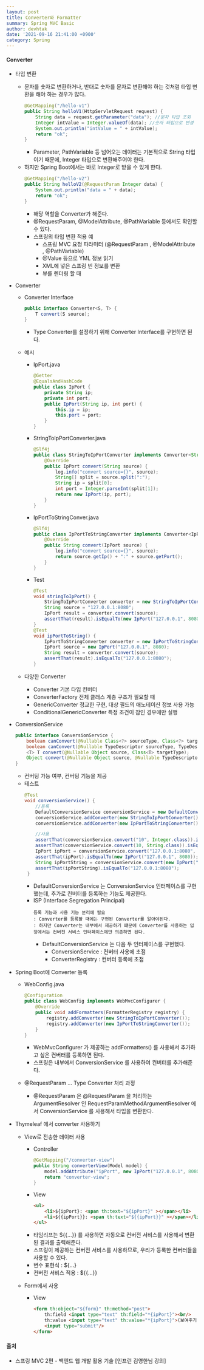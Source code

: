```yaml
---
layout: post
title: Converter와 Formatter
summary: Spring MVC Basic
author: devhtak
date: '2021-09-16 21:41:00 +0900'
category: Spring
---
```


#### Converter

- 타입 변환
  - 문자를 숫자로 변환하거나, 반대로 숫자를 문자로 변환해야 하는 것처럼 타입 변환을 해야 하는 경우가 많다.
    ```java
    @GetMapping("/hello-v1")
    public String helloV1(HttpServletRequest request) {
        String data = request.getParameter("data"); //문자 타입 조회
        Integer intValue = Integer.valueOf(data); //숫자 타입으로 변경
        System.out.println("intValue = " + intValue);
        return "ok";
    }
    ```
    - Parameter, PathVariable 등 넘어오는 데이터는 기본적으로 String 타입이기 때문에, Integer 타입으로 변환해주어야 한다.
  - 하지만 Spring Boot에서는 바로 Integer로 받을 수 있게 한다.
    ```java
    @GetMapping("/hello-v2")
    public String helloV2(@RequestParam Integer data) {
        System.out.println("data = " + data);
        return "ok";
    }
    ```
    - 해당 역할을 Converter가 해준다.
    - @RequestParam, @ModelAttribute, @PathVariable 등에서도 확인할 수 있다.
    - 스프링의 타입 변환 적용 예
      - 스프링 MVC 요청 파라미터 (@RequestParam , @ModelAttribute , @PathVariable)
      - @Value 등으로 YML 정보 읽기
      - XML에 넣은 스프링 빈 정보를 변환
      - 뷰를 렌더링 할 때

- Converter 
  - Converter Interface
    ```java
    public interface Converter<S, T> {
        T convert(S source);
    }
    ```
    - Type Converter를 설정하기 위해 Converter Interface를 구현하면 된다.

  - 예시
    - IpPort.java
      ```java
      @Getter
      @EqualsAndHashCode
      public class IpPort {
          private String ip;
          private int port;
          public IpPort(String ip, int port) {
              this.ip = ip;
              this.port = port;
          }
      }
      ```
    - StringToIpPortConverter.java
      ```java
      @Slf4j
      public class StringToIpPortConverter implements Converter<String, IpPort> {
          @Override
          public IpPort convert(String source) {
              log.info("convert source={}", source);
              String[] split = source.split(":");
              String ip = split[0];
              int port = Integer.parseInt(split[1]);
              return new IpPort(ip, port);
          }
      }
      ```
    - IpPortToStringConver.java
      ```java
      @Slf4j
      public class IpPortToStringConverter implements Converter<IpPort, String> {
          @Override
          public String convert(IpPort source) {
              log.info("convert source={}", source);
              return source.getIp() + ":" + source.getPort();
          }
      }
      ```
    - Test
      ```java
      @Test
      void stringToIpPort() {
          StringToIpPortConverter converter = new StringToIpPortConverter();
          String source = "127.0.0.1:8080";
          IpPort result = converter.convert(source);
          assertThat(result).isEqualTo(new IpPort("127.0.0.1", 8080));
      }
      @Test
      void ipPortToString() {
          IpPortToStringConverter converter = new IpPortToStringConverter();
          IpPort source = new IpPort("127.0.0.1", 8080);
          String result = converter.convert(source);
          assertThat(result).isEqualTo("127.0.0.1:8080");
      }
      ```
  - 다양한 Converter
    - Converter 기본 타입 컨버터
    - ConverterFactory 전체 클래스 계층 구조가 필요할 때
    - GenericConverter 정교한 구현, 대상 필드의 애노테이션 정보 사용 가능
    - ConditionalGenericConverter 특정 조건이 참인 경우에만 실행
  
- ConversionService
  ```java
  public interface ConversionService {
      boolean canConvert(@Nullable Class<?> sourceType, Class<?> targetType);
      boolean canConvert(@Nullable TypeDescriptor sourceType, TypeDescriptor targetType);
      <T> T convert(@Nullable Object source, Class<T> targetType);
      Object convert(@Nullable Object source, @Nullable TypeDescriptor sourceType, TypeDescriptor targetType);
  }
  ```
  - 컨버팅 가능 여부, 컨버팅 기능을 제공
  - 테스트
    ```java
    @Test
    void conversionService() {
        //등록
        DefaultConversionService conversionService = new DefaultConversionService();
        conversionService.addConverter(new StringToIpPortConverter());
        conversionService.addConverter(new IpPortToStringConverter());

        //사용
        assertThat(conversionService.convert("10", Integer.class)).isEqualTo(10);
        assertThat(conversionService.convert(10, String.class)).isEqualTo("10");
        IpPort ipPort = conversionService.convert("127.0.0.1:8080", IpPort.class);
        assertThat(ipPort).isEqualTo(new IpPort("127.0.0.1", 8080));
        String ipPortString = conversionService.convert(new IpPort("127.0.0.1", 8080), String.class);
        assertThat(ipPortString).isEqualTo("127.0.0.1:8080");
     }
     ```
     - DefaultConversionService 는 ConversionService 인터페이스를 구현했는데, 추가로 컨버터를 등록하는 기능도 제공한다.
     - ISP (Interface Segregation Principal)
       ```
       등록 기능과 사용 기능 분리에 필요
       : Converter를 등록할 때에는 구현된 Converter를 알아야된다.
       : 하지만 Converter는 내부에서 제공하기 떄문에 Converter를 사용하는 입장에서는 컨버전 서비스 인터페이스에만 의존하면 된다.
       ```
       - DefaultConversionService 는 다음 두 인터페이스를 구현했다.
         - ConversionService : 컨버터 사용에 초점
         - ConverterRegistry : 컨버터 등록에 초점

- Spring Boot에 Converter 등록
  - WebConfig.java 
    ```java
    @Configuration
    public class WebConfig implements WebMvcConfigurer {
        @Override
        public void addFormatters(FormatterRegistry registry) {
            registry.addConverter(new StringToIpPortConverter());
            registry.addConverter(new IpPortToStringConverter());
        }
    }
    ```
    - WebMvcConfigurer 가 제공하는 addFormatters() 를 사용해서 추가하고 싶은 컨버터를 등록하면 된다. 
    - 스프링은 내부에서 ConversionService 를 사용하여 컨버터를 추가해준다.
  
  - @RequestParam ... Type Converter 처리 과정
    - @RequestParam 은 @RequestParam 을 처리하는 ArgumentResolver 인 RequestParamMethodArgumentResolver 에서 ConversionService 를 사용해서 타입을 변환한다. 
    
- Thymeleaf 에서 converter 사용하기
  - View로 전송한 데이터 사용
    - Controller
      ```java
      @GetMapping("/converter-view")
      public String converterView(Model model) {
          model.addAttribute("ipPort", new IpPort("127.0.0.1", 8080));
          return "converter-view";
      }
      ```
    - View
      ```html
      <ul>
          <li>${ipPort}: <span th:text="${ipPort}" ></span></li>
          <li>${{ipPort}}: <span th:text="${{ipPort}}" ></span></li>
      </ul>
      ```
    - 타임리프는 ${{...}} 를 사용하면 자동으로 컨버전 서비스를 사용해서 변환된 결과를 출력해준다. 
    - 스프링이 제공하는 컨버전 서비스를 사용하므로, 우리가 등록한 컨버터들을 사용할 수 있다.
    - 변수 표현식 : ${...}
    - 컨버전 서비스 적용 : ${{...}}

  - Form에서 사용
    - View
      ```html
      <form th:object="${form}" th:method="post">
          th:field <input type="text" th:field="*{ipPort}"><br/>
          th:value <input type="text" th:value="*{ipPort}">(보여주기 용도)<br/>
          <input type="submit"/>
      </form>
      ```

#### 

#### 출처

- 스프링 MVC 2편 - 백엔드 웹 개발 활용 기술 \[인프런 김영한님 강의]
